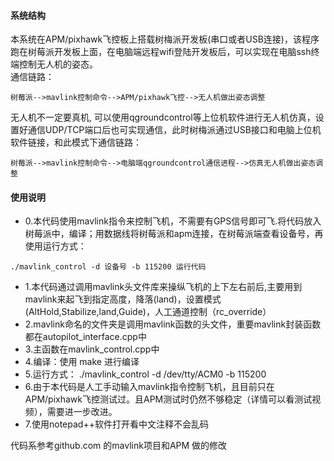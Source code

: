 #### 系统结构 
本系统在APM/pixhawk飞控板上搭载树梅派开发板(串口或者USB连接)，该程序跑在树莓派开发板上面，在电脑端远程wifi登陆开发板后，可以实现在电脑ssh终端控制无人机的姿态。   
通信链路： 
```
树莓派-->mavlink控制命令-->APM/pixhawk飞控-->无人机做出姿态调整
```
无人机不一定要真机, 可以使用qgroundcontrol等上位机软件进行无人机仿真，设置好通信UDP/TCP端口后也可实现通信，此时树梅派通过USB接口和电脑上位机软件链接，和此模式下通信链路：  
```
树莓派-->mavlink控制命令-->电脑端qgroundcontrol通信进程-->仿真无人机做出姿态调整
```
#### 使用说明
- 0.本代码使用mavlink指令来控制飞机，不需要有GPS信号即可飞.将代码放入树莓派中，编译；用数据线将树莓派和apm连接，在树莓派端查看设备号，再使用运行方式：
```
./mavlink_control -d 设备号 -b 115200 运行代码  
```
- 1.本代码通过调用mavlink头文件库来操纵飞机的上下左右前后,主要用到mavlink来起飞到指定高度，降落(land)，设置模式(AltHold,Stabilize,land,Guide)，人工通道控制（rc_override） 
- 2.mavlink命名的文件夹是调用mavlink函数的头文件，重要mavlink封装函数都在autopilot_interface.cpp中  
- 3.主函数在mavlink_control.cpp中  
- 4.编译：使用 make 进行编译  
- 5.运行方式： ./mavlink_control -d /dev/tty/ACM0 -b 115200  
- 6.由于本代码是人工手动输入mavlink指令控制飞机，且目前只在APM/pixhawk飞控测试过。且APM测试时仍然不够稳定（详情可以看测试视频），需要进一步改进。 
- 7.使用notepad++软件打开看中文注释不会乱码   

代码系参考github.com 的mavlink项目和APM 做的修改  
